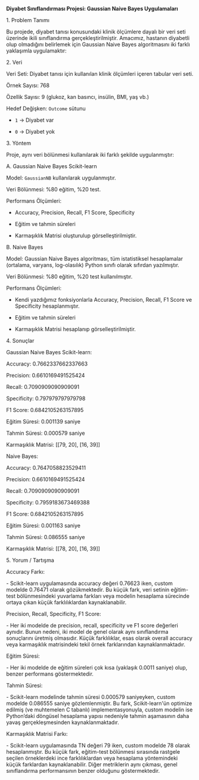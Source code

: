 ﻿
**Diyabet Sınıflandırması Projesi: Gaussian Naive Bayes Uygulamaları**

1\. Problem Tanımı

Bu projede, diyabet tanısı konusundaki klinik ölçümlere dayalı bir veri seti üzerinde ikili sınıflandırma gerçekleştirilmiştir. Amacımız, hastanın diyabetli olup olmadığını belirlemek için Gaussian Naive Bayes algoritmasını iki farklı yaklaşımla uygulamaktır:

2\. Veri

Veri Seti: Diyabet tanısı için kullanılan klinik ölçümleri içeren tabular veri seti.

Örnek Sayısı: 768

Özellik Sayısı: 9 (glukoz, kan basıncı, insülin, BMI, yaş vb.)

Hedef Değişken: `Outcome` sütunu  

- `1` → Diyabet var  

- `0` → Diyabet yok

3\. Yöntem

Proje, aynı veri bölünmesi kullanılarak iki farklı şekilde uygulanmıştır:

A. Gaussian Naive Bayes Scikit-learn

Model: `GaussianNB` kullanılarak uygulanmıştır.

Veri Bölünmesi: %80 eğitim, %20 test.

Performans Ölçümleri:  

- Accuracy, Precision, Recall, F1 Score, Specificity

- Eğitim ve tahmin süreleri 

- Karmaşıklık Matrisi oluşturulup görselleştirilmiştir.

B. Naive Bayes

Model: Gaussian Naive Bayes algoritması, tüm istatistiksel hesaplamalar (ortalama, varyans, log-olasılık) Python sınıfı olarak sıfırdan yazılmıştır.

Veri Bölünmesi: %80 eğitim, %20 test kullanılmıştır.

Performans Ölçümleri:  

- Kendi yazdığımız fonksiyonlarla Accuracy, Precision, Recall, F1 Score ve Specificity hesaplanmıştır.

- Eğitim ve tahmin süreleri 

- Karmaşıklık Matrisi hesaplanıp görselleştirilmiştir.

4\. Sonuçlar

Gaussian Naive Bayes Scikit-learn:

Accuracy: 0.7662337662337663  

Precision: 0.6610169491525424  

Recall: 0.7090909090909091  

Specificity: 0.797979797979798  

F1 Score: 0.6842105263157895  

Eğitim Süresi: 0.001139 saniye  

Tahmin Süresi: 0.000579 saniye  

Karmaşıklık Matrisi: [[79, 20], [16, 39]]

Naive Bayes:

Accuracy: 0.7647058823529411  

Precision: 0.6610169491525424  

Recall: 0.7090909090909091  

Specificity: 0.7959183673469388  

F1 Score: 0.6842105263157895  

Eğitim Süresi: 0.001163 saniye  

Tahmin Süresi: 0.086555 saniye  

Karmaşıklık Matrisi: [[78, 20], [16, 39]]


5\. Yorum / Tartışma

Accuracy Farkı:  

\- Scikit-learn uygulamasında accuracy değeri 0.76623 iken, custom modelde 0.76471 olarak gözükmektedir. Bu küçük fark, veri setinin eğitim-test bölünmesindeki yuvarlama farkları veya modelin hesaplama sürecinde ortaya çıkan küçük farklılıklardan kaynaklanabilir.

Precision, Recall, Specificity, F1 Score:  

\- Her iki modelde de precision, recall, specificity ve F1 score değerleri aynıdır. Bunun nedeni, iki model de genel olarak aynı sınıflandırma sonuçlarını üretmiş olmasıdır. Küçük farklılıklar, esas olarak overall accuracy veya karmaşıklık matrisindeki tekil örnek farklarından kaynaklanmaktadır.

Eğitim Süresi:  

\- Her iki modelde de eğitim süreleri çok kısa (yaklaşık 0.0011 saniye) olup, benzer performans göstermektedir.

Tahmin Süresi:  

\- Scikit-learn modelinde tahmin süresi 0.000579 saniyeyken, custom modelde 0.086555 saniye gözlemlenmiştir. Bu fark, Scikit-learn'ün optimize edilmiş (ve muhtemelen C tabanlı) implementasyonuyla, custom modelin ise Python’daki döngüsel hesaplama yapısı nedeniyle tahmin aşamasının daha yavaş gerçekleşmesinden kaynaklanmaktadır.

Karmaşıklık Matrisi Farkı:  

\- Scikit-learn uygulamasında TN değeri 79 iken, custom modelde 78 olarak hesaplanmıştır. Bu küçük fark, eğitim-test bölünmesi sırasında rastgele seçilen örneklerdeki ince farklılıklardan veya hesaplama yöntemindeki küçük farklardan kaynaklanabilir. Diğer metriklerin aynı çıkması, genel sınıflandırma performansının benzer olduğunu göstermektedir.


